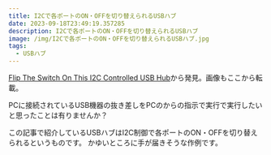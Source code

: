 ```yaml
---
title: I2Cで各ポートのON・OFFを切り替えられるUSBハブ
date: 2023-09-18T23:49:19.357285
description: I2Cで各ポートのON・OFFを切り替えられるUSBハブ
image: /img/I2Cで各ポートのON・OFFを切り替えられるUSBハブ.jpg
tags:
  - USBハブ
---
```

[Flip The Switch On This I2C Controlled USB Hub](https://hackaday.com/2023/09/11/flip-the-switch-on-this-i2c-controlled-usb-hub/)から発見。画像もここから転載。

PCに接続されているUSB機器の抜き差しをPCのからの指示で実行で実行したいと思ったことは有りませんか？

この記事で紹介しているUSBハブはI2C制御で各ポートのON・OFFを切り替えられるというものです。
かゆいところに手が届きそうな作例です。


